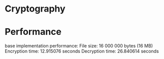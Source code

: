 # Cryptography


# Performance
base implementation performance:
File size: 16 000 000 bytes (16 MB)
Encryption time: 12.915076 seconds
Decryption time: 26.840614 seconds
